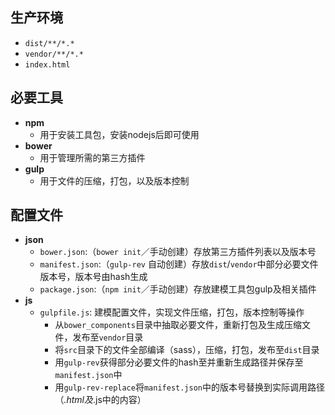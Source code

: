 ## 生产环境
- `dist/**/*.*`
- `vendor/**/*.*`
- `index.html`

## 必要工具
- **npm**
	- 用于安装工具包，安装nodejs后即可使用
- **bower**
	- 用于管理所需的第三方插件
- **gulp**
	- 用于文件的压缩，打包，以及版本控制

## 配置文件
- **json**
	- `bower.json`:（`bower init`／手动创建）存放第三方插件列表以及版本号
	- `manifest.json`:（`gulp-rev` 自动创建）存放`dist`/`vendor`中部分必要文件版本号，版本号由hash生成
	- `package.json`:（`npm init`／手动创建）存放建模工具包gulp及相关插件
- **js**
	- `gulpfile.js`: 建模配置文件，实现文件压缩，打包，版本控制等操作
		- 从`bower_components`目录中抽取必要文件，重新打包及生成压缩文件，发布至`vendor`目录
		- 将`src`目录下的文件全部编译（sass），压缩，打包，发布至`dist`目录
		- 用`gulp-rev`获得部分必要文件的hash至并重新生成路径并保存至`manifest.json`中
		- 用`gulp-rev-replace`将`manifest.json`中的版本号替换到实际调用路径（*.html及*.js中的内容）